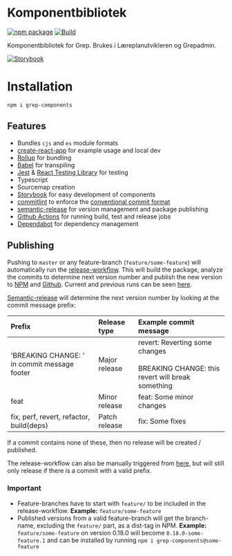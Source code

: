 # Komponentbibliotek

[![npm package](https://img.shields.io/npm/v/grep-components/latest.svg)](https://www.npmjs.com/package/grep-components)
[![Build](https://github.com/Utdanningsdirektoratet/Grep-komponenter/actions/workflows/build.yml/badge.svg)](https://github.com/Utdanningsdirektoratet/Grep-komponenter/actions/workflows/build.yml)

Komponentbibliotek for Grep. Brukes i Læreplanutvikleren og Grepadmin.

[![Storybook](https://cdn.jsdelivr.net/gh/storybookjs/brand@main/badge/badge-storybook.svg)](https://utdanningsdirektoratet.github.io/Grep-komponenter)

# Installation

    npm i grep-components

## Features

- Bundles `cjs` and `es` module formats
- [create-react-app](https://github.com/facebookincubator/create-react-app) for example usage and local dev
- [Rollup](https://rollupjs.org/) for bundling
- [Babel](https://babeljs.io/) for transpiling
- [Jest](https://facebook.github.io/jest/) & [React Testing Library](https://github.com/testing-library/react-testing-library) for testing
- Typescript
- Sourcemap creation
- [Storybook](https://storybook.js.org) for easy development of components
- [commitlint](https://github.com/conventional-changelog/commitlint) to enforce the [conventional commit format](https://www.conventionalcommits.org/en/v1.0.0/)
- [semantic-release](https://github.com/semantic-release/semantic-release) for version management and package publishing
- [Github Actions](https://docs.github.com/en/actions) for running build, test and release jobs
- [Dependabot](https://dependabot.com/) for dependency management

## Publishing

Pushing to `master` or any feature-branch (`feature/some-feature`) will automatically run the [release-workflow](https://github.com/Utdanningsdirektoratet/Grep-komponenter/blob/master/.github/workflows/release.yml). This will build the package, analyze the commits to determine next version number and publish the new version to [NPM](https://www.npmjs.com/package/grep-components) and [Github](https://github.com/Utdanningsdirektoratet/Grep-komponenter/releases). Current and previous runs can be seen [here](https://github.com/Utdanningsdirektoratet/Grep-komponenter/actions/workflows/release.yml).

[Semantic-release](https://github.com/semantic-release/semantic-release) will determine the next version number by looking at the commit message prefix:

| Prefix                                       | Release type  | Example commit message                                                                        |
| :------------------------------------------- | :------------ | :-------------------------------------------------------------------------------------------- |
| 'BREAKING CHANGE: ' in commit message footer | Major release | revert: Reverting some changes <br /><br /> BREAKING CHANGE: this revert will break something |
| feat                                         | Minor release | feat: Some minor changes                                                                      |
| fix, perf, revert, refactor, build(deps)     | Patch release | fix: Some fixes                                                                               |

If a commit contains none of these, then no release will be created / published.

The release-workflow can also be manually triggered from [here](https://github.com/Utdanningsdirektoratet/Grep-komponenter/actions/workflows/release.yml), but will still only release if there is a commit with a valid prefix.

### Important

- Feature-branches have to start with `feature/` to be included in the release-workflow. **Example:** `feature/some-feature`
- Published versions from a valid feature-branch will get the branch-name, excluding the `feature/` part, as a dist-tag in NPM. **Example:** `feature/some-feature` on version 0.18.0 will become `0.18.0-some-feature.1` and can be installed by running `npm i grep-components@some-feature`
